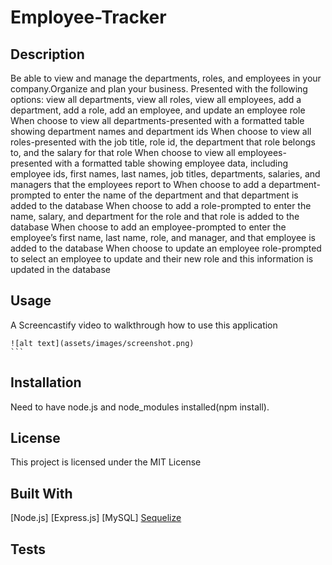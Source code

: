 # Employee-Tracker
## Description

Be able to view and manage the departments, roles, and employees in your company.Organize and plan your business.
Presented with the following options: view all departments, view all roles, view all employees, add a department, add a role, add an employee, and update an employee role
When choose to view all departments-presented with a formatted table showing department names and department ids
When choose to view all roles-presented with the job title, role id, the department that role belongs to, and the salary for that role
When choose to view all employees- presented with a formatted table showing employee data, including employee ids, first names, last names, job titles, departments, salaries, and managers that the employees report to
When choose to add a department-prompted to enter the name of the department and that department is added to the database
When choose to add a role-prompted to enter the name, salary, and department for the role and that role is added to the database
When choose to add an employee-prompted to enter the employee’s first name, last name, role, and manager, and that employee is added to the database
When choose to update an employee role-prompted to select an employee to update and their new role and this information is updated in the database

## Usage
A Screencastify video to walkthrough how to use this application 

    ![alt text](assets/images/screenshot.png)
    ```

## Installation
Need to have node.js and node_modules installed(npm install).

## License

This project is licensed under the MIT License 


## Built With

[Node.js]
[Express.js]
[MySQL]
[Sequelize](https://sequelize.org/master/manual/assocs.html#many-to-many-relationships)


## Tests

